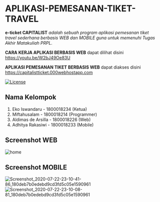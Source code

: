 # APLIKASI-PEMESANAN-TIKET-TRAVEL
**e-ticket CAPITALIST** _adalah sebuah program aplikasi pemesanan tiket travel sederhana berbasis WEB dan MOBILE guna untuk memenuhi Tugas Akhir Matakuliah PRPL._

**CARA KERJA APLIKASI BERBASIS WEB** dapat dilihat disini https://youtu.be/W2bJ49Oe83U

**APLIKASI PEMESANAN TIKET BERBASIS WEB** dapat diakses disini https://capitalistticket.000webhostapp.com

[![License](http://img.shields.io/:license-mit-blue.svg)](http://doge.mit-license.org)

## Nama Kelompok
1. Eko Iswandaru - 1800018234 (Ketua)
2. Miftahusalam - 1800018214 (Programmer)
3. Aldimas de Arsilla - 1800018226 (Web)
4. Adhitya Rakasiwi - 1800018233 (Mobile)

## Screenshot WEB
![home](https://user-images.githubusercontent.com/58907747/88258100-84761980-cce9-11ea-9574-d8ae4df43d2b.png)

## Screenshot MOBILE
![Screenshot_2020-07-22-23-10-41-86_180deb7b0edebd9cd3fd5c05e1590961](https://user-images.githubusercontent.com/58907747/88258248-e3d42980-cce9-11ea-9cc9-9efc3b899c3a.jpg)
![Screenshot_2020-07-22-23-10-08-81_180deb7b0edebd9cd3fd5c05e1590961](https://user-images.githubusercontent.com/58907747/88258192-c69f5b00-cce9-11ea-9df5-05146a61c2b1.jpg)
